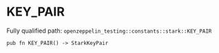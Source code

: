 # KEY_PAIR

Fully qualified path: `openzeppelin_testing::constants::stark::KEY_PAIR`

<pre><code class="language-rust">pub fn KEY_PAIR() -&gt; StarkKeyPair</code></pre>


